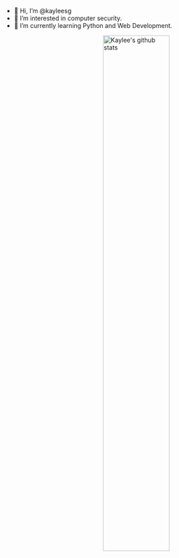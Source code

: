 - 👋 Hi, I’m @kayleesg
- 👀 I’m interested in computer security.
- 🌱 I’m currently learning Python and Web Development.

<a href="https://github.com/kayleesg">
    <img width="55%" align="right" alt="Kaylee's github stats" src="https://github-readme-stats.vercel.app/api?username=kayleesg&count_private=true&theme=buefy&show_icons=true&hide_border=true" />
  </a>
